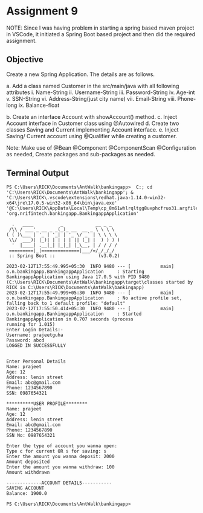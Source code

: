 # Assignment 9

NOTE: Since I was having problem in starting a spring based maven project in VSCode, it initiated a Spring Boot based project and then did the required assignment.

## Objective
Create a new Spring Application. The details are as follows.


 a. Add a class named Customer in the src/main/java with all following attributes
     i. Name-String
     ii. Username-String
     iii. Password-String
     iv. Age-int
     v. SSN-String
     vi. Address-String(just city name)
     vii. Email-String
     viii. Phone-long
     ix. Balance-float

b. Create an interface Account with showAccount() method.
c. Inject Account interface in Customer class using @Autowired
d. Create two classes Saving and Current implementing Account interface.
e. Inject Saving/ Current account using @Qualifier while creating a customer.


Note:
           Make use of @Bean @Component @ComponentScan @Configuration as needed, Create packages and sub-packages as needed.

## Terminal Output

```
PS C:\Users\RICK\Documents\AntWalk\bankingapp>  C:; cd 'C:\Users\RICK\Documents\AntWalk\bankingapp'; & 'C:\Users\RICK\.vscode\extensions\redhat.java-1.14.0-win32-x64\jre\17.0.5-win32-x86_64\bin\java.exe' '@C:\Users\RICK\AppData\Local\Temp\cp_8m61whlrqltgg8uxphcfruo31.argfile' 'org.nrifintech.bankingapp.BankingappApplication'

  .   ____          _            __ _ _
 /\\ / ___'_ __ _ _(_)_ __  __ _ \ \ \ \
( ( )\___ | '_ | '_| | '_ \/ _` | \ \ \ \
 \\/  ___)| |_)| | | | | || (_| |  ) ) ) )
  '  |____| .__|_| |_|_| |_\__, | / / / /
 =========|_|==============|___/=/_/_/_/
 :: Spring Boot ::                (v3.0.2)

2023-02-12T17:55:49.995+05:30  INFO 9480 --- [           main] o.n.bankingapp.BankingappApplication     : Starting BankingappApplication using Java 17.0.5 with PID 9480 (C:\Users\RICK\Documents\AntWalk\bankingapp\target\classes started by RICK in C:\Users\RICK\Documents\AntWalk\bankingapp)
2023-02-12T17:55:49.999+05:30  INFO 9480 --- [           main] o.n.bankingapp.BankingappApplication     : No active profile set, falling back to 1 default profile: "default"
2023-02-12T17:55:50.414+05:30  INFO 9480 --- [           main] o.n.bankingapp.BankingappApplication     : Started BankingappApplication in 0.707 seconds (process
running for 1.015)
Enter Login Details:-
Username: prajeetguha
Password: abcd
LOGGED IN SUCCESSFULLY


Enter Personal Details
Name: prajeet
Age: 12
Address: lenin street
Email: abc@gmail.com
Phone: 1234567890
SSN: 0987654321

**********USER PROFILE********
Name: prajeet
Age: 12
Address: lenin street
Email: abc@gmail.com
Phone: 1234567890
SSN No: 0987654321

Enter the type of account you wanna open:
Type c for current OR s for saving: s
Enter the amount you wanna deposit: 2000
Amount deposited
Enter the amount you wanna withdraw: 100
Amount withdrawn

-------------ACCOUNT DETAILS-----------
SAVING ACCOUNT
Balance: 1900.0

PS C:\Users\RICK\Documents\AntWalk\bankingapp>
```
